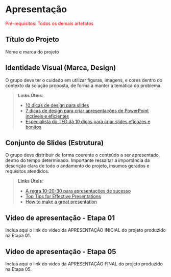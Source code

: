 # Apresentação

<span style="color:red">Pré-requisitos: Todos os demais artefatos</span>

## Título do Projeto

Nome e marca do projeto

## Identidade Visual (Marca, Design)

O grupo deve ter o cuidado em utilizar figuras, imagens, e cores dentro do contexto da solução proposta, de forma a manter a temática do problema.

> **Links Úteis**:
> - [10 dicas de design para slides](https://rockcontent.com/blog/design-para-slides/)
> - [7 dicas de design para criar apresentações de PowerPoint incríveis e eficientes](https://www.shutterstock.com/pt/blog/7-dicas-de-design-para-criar-apresentacoes-de-powerpoint-incriveis-e-eficientes)
> - [Especialista do TED dá 10 dicas para criar slides eficazes e bonitos](https://soap.com.br/blog/especialista-do-ted-da-10-dicas-para-criar-slides-eficazes-e-bonitos)

## Conjunto de Slides (Estrutura)

O grupo deve distribuir de forma coerente o conteúdo a ser apresentado, dentro do tempo determinado. Importante ressaltar a importância da descrição clara de todo o andamento do projeto, insumos gerados e requisitos atendidos.
 
> **Links Úteis**:
> - [A regra 10-20-30 para apresentações de sucesso](https://revistapegn.globo.com/Noticias/noticia/2014/07/regra-10-20-30-para-apresentacoes-de-sucesso.html)
> - [Top Tips for Effective Presentations](https://www.skillsyouneed.com/present/presentation-tips.html)
> - [How to make a great presentation](https://www.ted.com/playlists/574/how_to_make_a_great_presentation)
>

## Vídeo de apresentação - Etapa 01

Inclua aqui o link do vídeo da APRESENTAÇÃO INICIAL do projeto produzido na Etapa 01.

## Vídeo de apresentação - Etapa 05

Inclua aqui o link do vídeo da APRESENTAÇÃO FINAL do projeto produzido na Etapa 05.

